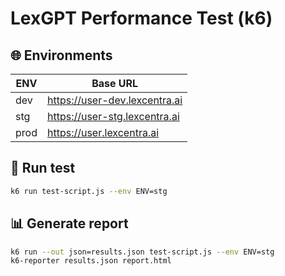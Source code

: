# LexGPT Performance Test (k6)

## 🌐 Environments
| ENV | Base URL |
|-----|-----------|
| dev | https://user-dev.lexcentra.ai |
| stg | https://user-stg.lexcentra.ai |
| prod | https://user.lexcentra.ai |

## 🚀 Run test
```bash
k6 run test-script.js --env ENV=stg
```

## 📊 Generate report
```bash
k6 run --out json=results.json test-script.js --env ENV=stg
k6-reporter results.json report.html
```
